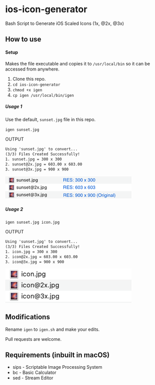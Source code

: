 # ios-icon-generator
Bash Script to Generate iOS Scaled Icons (1x, @2x, @3x)

## How to use ## 

#### Setup ####

Makes the file executable and copies it to `/usr/local/bin` so it can be accessed from anywhere.

1. Clone this repo.
2. `cd ios-icon-generator`
3. `chmod +x igen`
4. `cp igen /usr/local/bin/igen`

##### Usage 1 #####

Use the default, `sunset.jpg` file in this repo.

`igen sunset.jpg`

OUTPUT
```
Using 'sunset.jpg' to convert...
(3/3) Files Created Successfully!
1. sunset.jpg = 300 x 300
2. sunset@2x.jpg = 603.00 x 603.00
3. sunset@3x.jpg = 900 x 900
```

<img src="./example.png" width="400">

##### Usage 2 #####

`igen sunset.jpg icon.jpg`

OUTPUT
```
Using 'sunset.jpg' to convert...
(3/3) Files Created Successfully!
1. icon.jpg = 300 x 300
2. icon@2x.jpg = 603.00 x 603.00
3. icon@3x.jpg = 900 x 900
```

<img src="./example2.png" width="400">

## Modifications ##

Rename `igen` to `igen.sh` and make your edits.

Pull requests are welcome.

## Requirements (inbuilt in macOS) ##

- sips - Scriptable Image Processing System
- bc - Basic Calculator 
- sed - Stream Editor